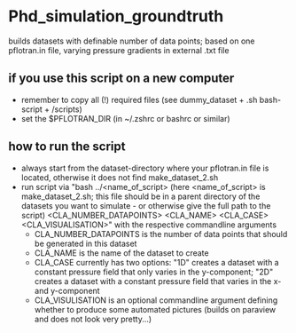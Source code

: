 # Phd_simulation_groundtruth
builds datasets with definable number of data points; based on one pflotran.in file, varying pressure gradients in external .txt file

## if you use this script on a new computer
- remember to copy all (!) required files (see dummy_dataset + .sh bash-script + /scripts)
- set the $PFLOTRAN_DIR (in ~/.zshrc or bashrc or similar)

## how to run the script
- always start from the dataset-directory where your pflotran.in file is located, otherwise it does not find make_dataset_2.sh
- run script via "bash ../<name_of_script> (here <name_of_script> is make_dataset_2.sh; this file should be in a parent directory of the datasets you want to simulate - or otherwise give the full path to the script) <CLA_NUMBER_DATAPOINTS> <CLA_NAME> <CLA_CASE> <CLA_VISUALISATION>" with the respective commandline arguments
    - CLA_NUMBER_DATAPOINTS is the number of data points that should be generated in this dataset
    - CLA_NAME is the name of the dataset to create
    - CLA_CASE currently has two options: "1D" creates a dataset with a constant pressure field that only varies in the y-component; "2D" creates a dataset with a constant pressure field that varies in the x- and y-component
    - CLA_VISULISATION is an optional commandline argument defining whether to produce some automated pictures (builds on paraview and does not look very pretty...)
